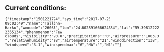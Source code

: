 ## Current conditions: 
 ``` {"timestamp":"1501221724","sys_time":"2017-07-28 09:02:49","name":"Tallinn-Harku","wmocode":"26038","lon":"24.602891666624284","lat":"59.398122222355134","phenomenon":"Few clouds","visibility":"20.0","precipitations":"0","airpressure":"1003.3","relativehumidity":"88","airtemperature":"21","winddirection":"138","windspeed":"3.1","windspeedmax":"6","NA":"","NA":""} ```
